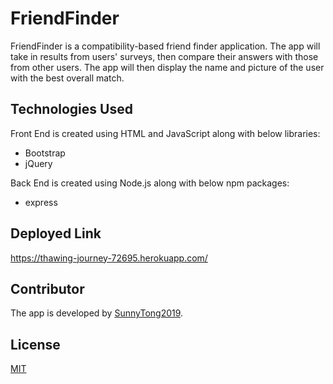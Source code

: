 # FriendFinder
FriendFinder is a compatibility-based friend finder application. 
The app will take in results from users' surveys, then compare their answers with those from other users. 
The app will then display the name and picture of the user with the best overall match.


## Technologies Used 
Front End is created using HTML and JavaScript along with below libraries:
 * Bootstrap
 * jQuery

Back End is created using Node.js along with below npm packages:
 * express


## Deployed Link
https://thawing-journey-72695.herokuapp.com/


## Contributor
The app is developed by [SunnyTong2019](https://github.com/SunnyTong2019).


## License
[MIT](https://choosealicense.com/licenses/mit/)